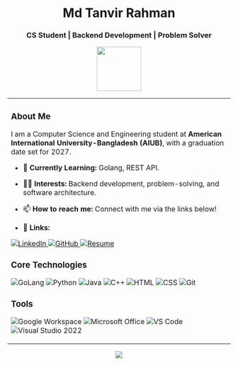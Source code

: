 <h1 align="center">Md Tanvir Rahman</h1>

<h3 align="center">CS Student | Backend Development | Problem Solver</h3>

<p align="center">
 <img src="https://media.giphy.com/media/M9gbBd9nbDrOTu1Mqx/giphy.gif" width="100"/>
</p>

<table>
  <tr>
    <td valign="top" width="65%">
      
### About Me
I am a Computer Science and Engineering student at **American International University-Bangladesh (AIUB)**, with a graduation date set for 2027.

- 🌱 **Currently Learning:** Golang, REST API.
- 👨‍💻 **Interests:** Backend development, problem-solving, and software architecture.

- 📫 **How to reach me:** Connect with me via the links below!
<!-- links with logo -->
- 🔗 **Links:**
<p align="left">
    <a href="https://www.linkedin.com/in/md-tanvir-rahman-1b0b2a1b6/" target="_blank">
        <img src="https://img.shields.io/badge/LinkedIn-0077B5?style=for-the-badge&logo=linkedin&logoColor=white" alt="LinkedIn"/>
    </a>
    <a href="https://github.com/codewithtanvir" target="_blank">
        <img src="https://img.shields.io/badge/GitHub-181717?style=for-the-badge&logo=github&logoColor=white" alt="GitHub"/>
    </a>
    <a href="https://drive.google.com/file/d/1b2k3c4d5e6f7g8h9i0j1k2l3m4n5o6p7/view?usp=sharing" target="_blank">
        <img src="https://img.shields.io/badge/Resume-000000?style=for-the-badge&logo=google&logoColor=white" alt="Resume"/>
    </a>
</p>

### Core Technologies

<p align="left">
<!-- GoLang -->
 <img src="https://img.shields.io/badge/Go-00ADD8?style=for-the-badge&logo=go&logoColor=white" alt="GoLang"/>
  <img src="https://img.shields.io/badge/Python-3776AB?style=for-the-badge&logo=python&logoColor=white" alt="Python"/>
  <img src="https://img.shields.io/badge/Java-ED8B00?style=for-the-badge&logo=java&logoColor=white" alt="Java"/>
  <img src="https://img.shields.io/badge/C%2B%2B-00599C?style=for-the-badge&logo=c%2B%2B&logoColor=white" alt="C++"/>
  <img src="https://img.shields.io/badge/HTML5-E34F26?style=for-the-badge&logo=html5&logoColor=white" alt="HTML"/>
  <img src="https://img.shields.io/badge/CSS3-1572B6?style=for-the-badge&logo=css3&logoColor=white" alt="CSS"/>
  <img src="https://img.shields.io/badge/Git-F05032?style=for-the-badge&logo=git&logoColor=white" alt="Git"/>
</p>

### Tools

<p align="left">
  <img src="https://img.shields.io/badge/Google_Workspace-4285F4?style=for-the-badge&logo=google&logoColor=white" alt="Google Workspace"/>
  <img src="https://img.shields.io/badge/Microsoft_Office-D83B01?style=for-the-badge&logo=microsoftoffice&logoColor=white" alt="Microsoft Office"/>
  <img src="https://img.shields.io/badge/VS_Code-007ACC?style=for-the-badge&logo=visualstudiocode&logoColor=white" alt="VS Code"/>
  <!-- visual studio 2022 -->
  <img src="https://img.shields.io/badge/Visual_Studio-5C2D91?style=for-the-badge&logo=visualstudio&logoColor=white" alt="Visual Studio 2022"/>
</p>


  </tr>
</table>

<p align="center">
  <a href="https://github.com/codewithtanvir">
    <img src="https://github-readme-stats.vercel.app/api/top-langs/?username=codewithtanvir&layout=compact&theme=vision-friendly-dark&hide_border=true" />
  </a>
</p>

